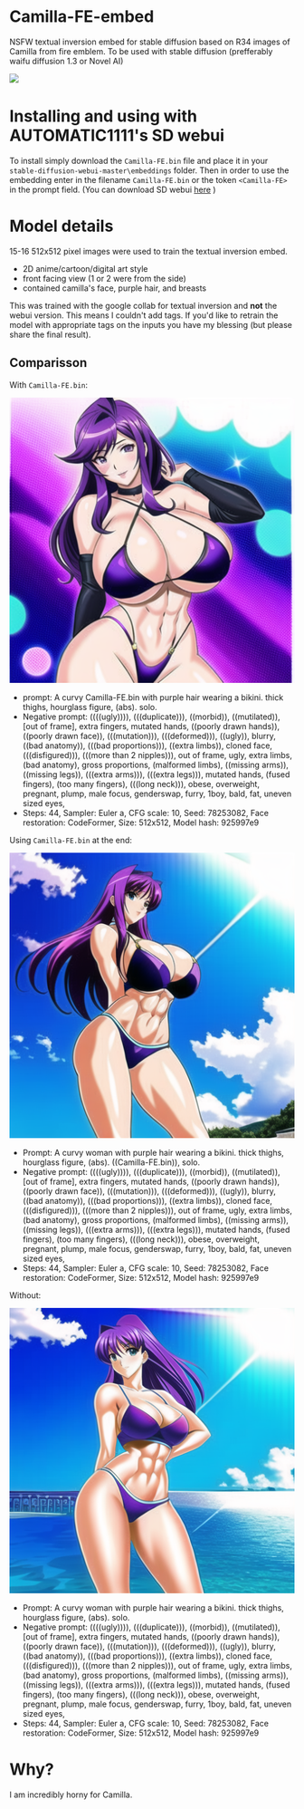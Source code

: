 # Camilla-FE-embed
NSFW textual inversion embed for stable diffusion based on R34 images of Camilla from fire emblem. To be used with stable diffusion (prefferably waifu diffusion 1.3 or Novel AI)

![](https://static.wikia.nocookie.net/feheroes_gamepedia_en/images/e/ec/Camilla_Bewitching_Beauty_Face.webp/revision/latest?cb=20190920200248)

# Installing and using with AUTOMATIC1111's SD webui
To install simply download the `Camilla-FE.bin` file and place it in your `stable-diffusion-webui-master\embeddings` folder. Then in order to use the embedding enter in the filename `Camilla-FE.bin` or the token `<Camilla-FE>` in the prompt field. (You can download SD webui [here](https://github.com/AUTOMATIC1111/stable-diffusion-webui) )



# Model details

15-16 512x512 pixel images were used to train the textual inversion embed.

* 2D anime/cartoon/digital art style
* front facing view (1 or 2 were from the side)
* contained camilla's face, purple hair, and breasts

This was trained with the google collab for textual inversion and **not** the webui version. This means I couldn't add tags. If you'd like to retrain the model with appropriate tags on the inputs you have my blessing (but please share the final result).

## Comparisson

With `Camilla-FE.bin`:

![](https://github.com/Best-by-feb132024/Camilla-FE-embed/blob/main/example%20outputs/with%20camilla.png)

* prompt: A curvy Camilla-FE.bin with purple hair wearing a bikini. thick thighs, hourglass figure, (abs). solo.
* Negative prompt: ((((ugly)))), (((duplicate))), ((morbid)), ((mutilated)), [out of frame], extra fingers, mutated hands, ((poorly drawn hands)), ((poorly drawn face)), (((mutation))), (((deformed))), ((ugly)), blurry, ((bad anatomy)), (((bad proportions))), ((extra limbs)), cloned face, (((disfigured))), (((more than 2 nipples))), out of frame, ugly, extra limbs, (bad anatomy), gross proportions, (malformed limbs), ((missing arms)), ((missing legs)), (((extra arms))), (((extra legs))), mutated hands, (fused fingers), (too many fingers), (((long neck))), obese, overweight, pregnant, plump, male focus, genderswap, furry, 1boy, bald, fat, uneven sized eyes,
* Steps: 44, Sampler: Euler a, CFG scale: 10, Seed: 78253082, Face restoration: CodeFormer, Size: 512x512, Model hash: 925997e9


Using `Camilla-FE.bin` at the end:

![](https://github.com/Best-by-feb132024/Camilla-FE-embed/blob/main/example%20outputs/with%20camilla%20as%20add%20on.png)

* Prompt: A curvy woman with purple hair wearing a bikini. thick thighs, hourglass figure, (abs). ((Camilla-FE.bin)), solo.
* Negative prompt: ((((ugly)))), (((duplicate))), ((morbid)), ((mutilated)), [out of frame], extra fingers, mutated hands, ((poorly drawn hands)), ((poorly drawn face)), (((mutation))), (((deformed))), ((ugly)), blurry, ((bad anatomy)), (((bad proportions))), ((extra limbs)), cloned face, (((disfigured))), (((more than 2 nipples))), out of frame, ugly, extra limbs, (bad anatomy), gross proportions, (malformed limbs), ((missing arms)), ((missing legs)), (((extra arms))), (((extra legs))), mutated hands, (fused fingers), (too many fingers), (((long neck))), obese, overweight, pregnant, plump, male focus, genderswap, furry, 1boy, bald, fat, uneven sized eyes,
* Steps: 44, Sampler: Euler a, CFG scale: 10, Seed: 78253082, Face restoration: CodeFormer, Size: 512x512, Model hash: 925997e9


Without:

![](https://github.com/Best-by-feb132024/Camilla-FE-embed/blob/main/example%20outputs/without%20camilla.png)

* Prompt: A curvy woman with purple hair wearing a bikini. thick thighs, hourglass figure, (abs). solo.
* Negative prompt: ((((ugly)))), (((duplicate))), ((morbid)), ((mutilated)), [out of frame], extra fingers, mutated hands, ((poorly drawn hands)), ((poorly drawn face)), (((mutation))), (((deformed))), ((ugly)), blurry, ((bad anatomy)), (((bad proportions))), ((extra limbs)), cloned face, (((disfigured))), (((more than 2 nipples))), out of frame, ugly, extra limbs, (bad anatomy), gross proportions, (malformed limbs), ((missing arms)), ((missing legs)), (((extra arms))), (((extra legs))), mutated hands, (fused fingers), (too many fingers), (((long neck))), obese, overweight, pregnant, plump, male focus, genderswap, furry, 1boy, bald, fat, uneven sized eyes,
* Steps: 44, Sampler: Euler a, CFG scale: 10, Seed: 78253082, Face restoration: CodeFormer, Size: 512x512, Model hash: 925997e9

# Why?

I am incredibly horny for Camilla.

